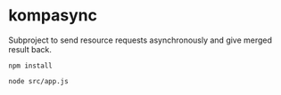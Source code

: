 # kompasync
Subproject to send resource requests asynchronously and give merged result back.

`npm install`

`node src/app.js`
